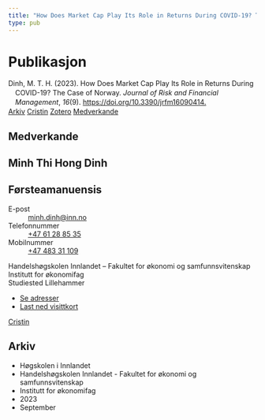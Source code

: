 ```yaml
---
title: "How Does Market Cap Play Its Role in Returns During COVID-19? The Case of Norway"
type: pub
---
```

<h1>Publikasjon</h1>
<article id="csl-bib-container-QETGSZLL" class="csl-bib-container">
  <div class="csl-bib-body" style="line-height: 1.35; padding-left: 1em; text-indent:-1em;">
  <div class="csl-entry">Dinh, M. T. H. (2023). How Does Market Cap Play Its Role in Returns During COVID-19? The Case of Norway. <i>Journal of Risk and Financial Management</i>, <i>16</i>(9). <a href="https://doi.org/10.3390/jrfm16090414.">https://doi.org/10.3390/jrfm16090414.</a></div>
</div>
  <div class="csl-bib-buttons">
    <a href="#taxonomy-article-QETGSZLL" class="csl-bib-button">Arkiv</a>
    <a href="https://app.cristin.no/results/show.jsf?id=2175131" alt="Cristin URL" class="csl-bib-button">Cristin</a>
    <a href="http://zotero.org/groups/5022929/items/QETGSZLL" alt="Zotero URL" class="csl-bib-button">Zotero</a>
    <a href="#contributors-article-QETGSZLL" class="csl-bib-button">Medverkande</a>
  </div>
  <div id="csl-bib-meta-container-QETGSZLL"></div>
</article>
<div id="csl-bib-meta-QETGSZLL" class="csl-bib-meta">
  <article id="contributors-article-QETGSZLL" class="contributors-article">
    <h1>Medverkande</h1>
    <div class="personas">
<div class="vrtx-hinn-person-card">
<div class="photo">
<i class="lar la-user-circle missing-person"></i>
</div>
<div class="info">
<hgroup><h1>Minh Thi Hong Dinh</h1>
<h2>Førsteamanuensis</h2>
</hgroup><dl>
<dt>E-post</dt>
<dd>
<a href="mailto:minh.dinh@inn.no">minh.dinh@inn.no</a>
</dd>
<dt>Telefonnummer</dt>
<dd><a href="tel:+4761288535">
+47 61 28 85 35
</a></dd>
<dt>Mobilnummer</dt>
<dd><a href="tel:+4748331109">
+47 483 31 109
</a></dd>
</dl>
<p>
Handelshøgskolen Innlandet – Fakultet for økonomi og samfunnsvitenskap<br>
Institutt for økonomifag<br>
Studiested Lillehammer
</p>
<ul class="vrtx-hinn-links">
<li><a href="https://www.inn.no/finn-en-ansatt/minh-dinh.html#vrtx-hinn-addresses">Se adresser</a></li>
<li><a href="https://www.inn.no/finn-en-ansatt/minh-dinh.html?vrtx=vcf">Last ned visittkort</a></li>
</ul>
</div>
</div>
<a href="https://app.cristin.no/persons/show.jsf?id=557095" alt="Cristin URL" class="personas-cristin">Cristin</a>
</div>
  </article>
  <article id="taxonomy-article-QETGSZLL" class="taxonomy-article">
    <h1>Arkiv</h1>
    <ul>
      <li>Høgskolen i Innlandet</li>
      <li>Handelshøgskolen Innlandet - Fakultet for økonomi og samfunnsvitenskap</li>
      <li>Institutt for økonomifag</li>
      <li>2023</li>
      <li>September</li>
    </ul>
  </article>
</div>
